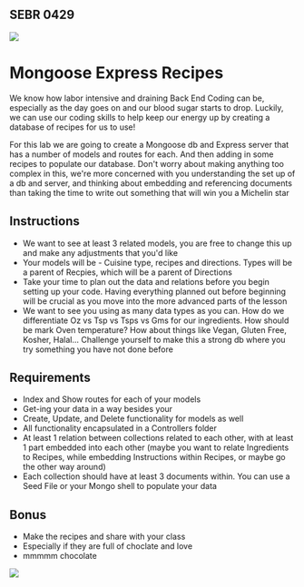 ## SEBR 0429

![](https://substackcdn.com/image/fetch/w_1456,c_limit,f_webp,q_auto:good,fl_progressive:steep/https%3A%2F%2Fbucketeer-e05bbc84-baa3-437e-9518-adb32be77984.s3.amazonaws.com%2Fpublic%2Fimages%2F3c4987a4-f65d-4155-881a-11f68d602f17_1025x521.png)

# Mongoose Express Recipes


We know how labor intensive and draining Back End Coding can be, especially as the day goes on and our blood sugar starts to drop. Luckily, we can use our coding skills to help keep our energy up by creating a database of recipes for us to use!

For this lab we are going to create a Mongoose db and Express server that has a number of models and routes for each. And then adding in some recipes to populate our database. Don't worry about making anything too complex in this, we're more concerned with you understanding the set up of a db and server, and thinking about embedding and referencing documents than taking the time to write out something that will win you a Michelin star


## Instructions 
- We want to see at least 3 related models, you are free to change this up and make any adjustments that you'd like
- Your models will be - Cuisine type, recipes and directions. Types will be a parent of Recpies, which will be a parent of Directions
- Take your time to plan out the data and relations before you begin setting up your code. Having everything planned out before beginning will be crucial as you move into the more advanced parts of the lesson
- We want to see you using as many data types as you can. How do we differentiate Oz vs Tsp vs Tsps vs Gms for our ingredients. How should be mark Oven temperature? How about things like Vegan, Gluten Free, Kosher, Halal... Challenge yourself to make this a strong db where you try something you have not done before

  
## Requirements 

- Index and Show routes for each of your models
- Get-ing your data in a way besides your 
- Create, Update, and Delete functionality for models as well
- All functionality encapsulated in a Controllers folder
-  At least 1 relation between collections related to each other, with at least 1 part embedded into each other (maybe you want to relate Ingredients to Recipes, while embedding Instructions within Recipes, or maybe go the other way around)
-  Each collection should have at least 3 documents within. You can use a Seed File or your Mongo shell to populate your data

 ## Bonus
 - Make the recipes and share with your class
 - Especially if they are full of choclate and love
 - mmmmm chocolate

![](https://www.foodandwine.com/thmb/5unLsehhjHUTG3CU7GjOsMpmgF4=/1500x0/filters:no_upscale():max_bytes(150000):strip_icc()/Ina-garten-new-food-network-tv-series-FT-BLOG0222-8ce1460d6041445881d5549a1d3753e1.jpg)

